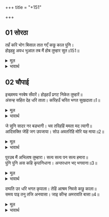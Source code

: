 +++
title = "+151"

+++


## 01 सोरठा
तहँ करि भोग बिसाल तात गएँ कछु काल पुनि।  
होइहहु अवध भुआल तब मैं होब तुम्हार सुत॥151॥  

<details><summary>मूल</summary>

तहँ करि भोग बिसाल तात गएँ कछु काल पुनि।  
होइहहु अवध भुआल तब मैं होब तुम्हार सुत॥151॥  
</details>

<details><summary>भावार्थ</summary>

हे तात! वहाँ (स्वर्ग के) बहुत से भोग भोगकर, कुछ काल बीत जाने पर, तुम अवध के राजा होङ्गे। तब मैं तुम्हारा पुत्र होऊँगा॥151॥  
</details>





## 02 चौपाई
इच्छामय नरबेष सँवारें। होइहउँ प्रगट निकेत तुम्हारें॥  
अंसन्ह सहित देह धरि ताता। करिहउँ चरित भगत सुखदाता॥1॥  

<details><summary>मूल</summary>

इच्छामय नरबेष सँवारें। होइहउँ प्रगट निकेत तुम्हारें॥  
अंसन्ह सहित देह धरि ताता। करिहउँ चरित भगत सुखदाता॥1॥  
</details>

<details><summary>भावार्थ</summary>

इच्छानिर्मित मनुष्य रूप सजकर मैं तुम्हारे घर प्रकट होऊँगा। हे तात! मैं अपने अंशों सहित देह धारण करके भक्तों को सुख देने वाले चरित्र करूँगा॥1॥  
</details>

जे सुनि सादर नर बडभागी। भव तरिहहिं ममता मद त्यागी॥  
आदिसक्ति जेहिं जग उपजाया। सोउ अवतरिहि मोरि यह माया॥2॥  

<details><summary>मूल</summary>

जे सुनि सादर नर बडभागी। भव तरिहहिं ममता मद त्यागी॥  
आदिसक्ति जेहिं जग उपजाया। सोउ अवतरिहि मोरि यह माया॥2॥  
</details>

<details><summary>भावार्थ</summary>

जिन (चरित्रों) को बडे भाग्यशाली मनुष्य आदरसहित सुनकर, ममता और मद त्यागकर, भवसागर से तर जाएँगे। आदिशक्ति यह मेरी (स्वरूपभूता) माया भी, जिसने जगत को उत्पन्न किया है, अवतार लेगी॥2॥  
</details>

पुरउब मैं अभिलाष तुम्हारा। सत्य सत्य पन सत्य हमारा॥  
पुनि पुनि अस कहि कृपानिधाना। अन्तरधान भए भगवाना॥3॥  

<details><summary>मूल</summary>

पुरउब मैं अभिलाष तुम्हारा। सत्य सत्य पन सत्य हमारा॥  
पुनि पुनि अस कहि कृपानिधाना। अन्तरधान भए भगवाना॥3॥  
</details>

<details><summary>भावार्थ</summary>

इस प्रकार मैं तुम्हारी अभिलाषा पूरी करूँगा। मेरा प्रण सत्य है, सत्य है, सत्य है। कृपानिधान भगवान बार-बार ऐसा कहकर अन्तरधान हो गए॥3॥  
</details>

दम्पति उर धरि भगत कृपाला। तेहिं आश्रम निवसे कछु काला॥  
समय पाइ तनु तजि अनयासा। जाइ कीन्ह अमरावति बासा॥4॥  

<details><summary>मूल</summary>

दम्पति उर धरि भगत कृपाला। तेहिं आश्रम निवसे कछु काला॥  
समय पाइ तनु तजि अनयासा। जाइ कीन्ह अमरावति बासा॥4॥  
</details>

<details><summary>भावार्थ</summary>

वे स्त्री-पुरुष (राजा-रानी) भक्तों पर कृपा करने वाले भगवान को हृदय में धारण करके कुछ काल तक उस आश्रम में रहे। फिर उन्होन्ने समय पाकर, सहज ही (बिना किसी कष्ट के) शरीर छोडकर, अमरावती (इन्द्र की पुरी) में जाकर वास किया॥4॥
</details>

